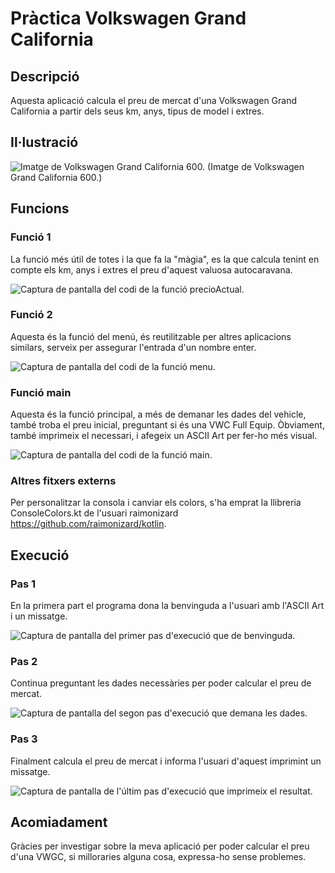 # Pràctica Volkswagen Grand California
## Descripció
Aquesta aplicació calcula el preu de mercat d'una Volkswagen Grand California a partir dels seus km, anys, tipus de model i extres.
## Il·lustració
![Imatge de Volkswagen Grand California 600.](https://autocaravanascompostela.es/wp-content/uploads/2022/02/van_volkswagen-grand-california-600-2_146.png)
(Imatge de Volkswagen Grand California 600.)
## Funcions
### Funció 1
La funció més útil de totes i la que fa la "màgia", es la que calcula tenint en compte els km, anys i extres el preu d'aquest valuosa autocaravana.

![Captura de pantalla del codi de la funció precioActual.](https://i.imgur.com/WZ68tXx.png)

### Funció 2
Aquesta és la funció del menú, és reutilitzable per altres aplicacions similars, serveix per assegurar l'entrada d'un nombre enter.

![Captura de pantalla del codi de la funció menu.](https://i.imgur.com/6Mnbmww.png)

### Funció main
Aquesta és la funció principal, a més de demanar les dades del vehicle, també troba el preu inicial, preguntant si és una VWC Full Equip. Òbviament, també imprimeix el necessari, i afegeix un ASCII Art per fer-ho més visual.

![Captura de pantalla del codi de la funció main.](https://i.imgur.com/3RViZHT.png) 

### Altres fitxers externs
Per personalitzar la consola i canviar els colors, s'ha emprat la llibreria ConsoleColors.kt de l'usuari raimonizard https://github.com/raimonizard/kotlin.
## Execució
### Pas 1
En la primera part el programa dona la benvinguda a l'usuari amb l'ASCII Art i un missatge.

![Captura de pantalla del primer pas d'execució que de benvinguda.](https://i.imgur.com/pdpWhBD.png)

### Pas 2
Continua preguntant les dades necessàries per poder calcular el preu de mercat.

![Captura de pantalla del segon pas d'execució que demana les dades.](https://i.imgur.com/li7ITme.png)

### Pas 3
Finalment calcula el preu de mercat i informa l'usuari d'aquest imprimint un missatge.

![Captura de pantalla de l'últim pas d'execució que imprimeix el resultat.](https://i.imgur.com/9sL99rr.png)

## Acomiadament
Gràcies per investigar sobre la meva aplicació per poder calcular el preu d'una VWGC, si milloraries alguna cosa, expressa-ho sense problemes.

